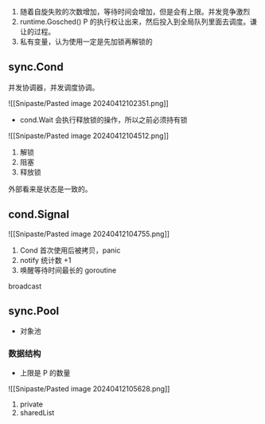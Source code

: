 1. 随着自旋失败的次数增加，等待时间会增加，但是会有上限。并发竞争激烈
2. runtime.Gosched() P 的执行权让出来，然后投入到全局队列里面去调度。谦让的过程。
3. 私有变量，认为使用一定是先加锁再解锁的

## sync.Cond

并发协调器，并发调度协调。

![[Snipaste/Pasted image 20240412102351.png]]

- cond.Wait 会执行释放锁的操作，所以之前必须持有锁

![[Snipaste/Pasted image 20240412104512.png]]

1. 解锁
2. 阻塞
3. 释放锁

外部看来是状态是一致的。

## cond.Signal

![[Snipaste/Pasted image 20240412104755.png]]

1. Cond 首次使用后被拷贝，panic
2. notify 统计数 +1
3. 唤醒等待时间最长的 goroutine

broadcast

## sync.Pool

- 对象池

### 数据结构

- 上限是 P 的数量

![[Snipaste/Pasted image 20240412105628.png]]

1. private
2. sharedList
